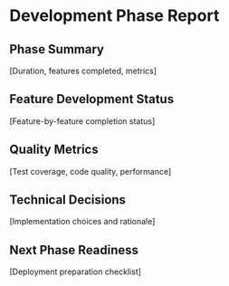 # Development Phase Report

## Phase Summary
[Duration, features completed, metrics]

## Feature Development Status
[Feature-by-feature completion status]

## Quality Metrics
[Test coverage, code quality, performance]

## Technical Decisions
[Implementation choices and rationale]

## Next Phase Readiness
[Deployment preparation checklist]